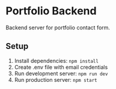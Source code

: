 # Portfolio Backend

Backend server for portfolio contact form.

## Setup
1. Install dependencies: `npm install`
2. Create .env file with email credentials
3. Run development server: `npm run dev`
4. Run production server: `npm start`

